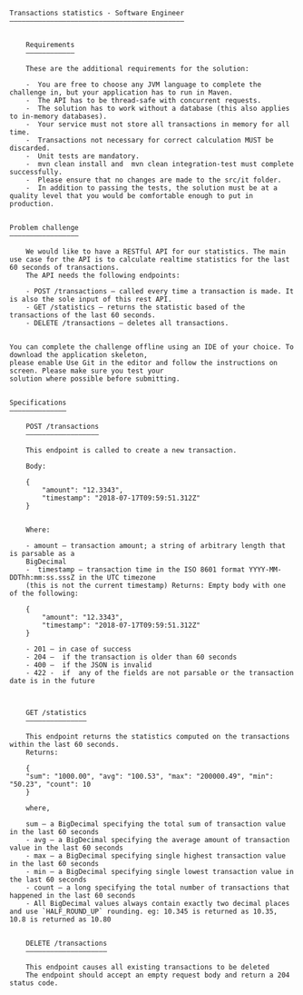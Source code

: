 



    Transactions statistics - Software Engineer
    ———————————————————————————————————————————


        Requirements
        ————————————

        These are the additional requirements for the solution:

        -  You are free to choose any JVM language to complete the challenge in, but your application has to run in Maven.
        -  The API has to be thread-safe with concurrent requests.
        -  The solution has to work without a database (this also applies to in-memory databases).
        -  Your service must not store all transactions in memory for all time.
        -  Transactions not necessary for correct calculation MUST be discarded.
        -  Unit tests are mandatory.
        -  mvn clean install and  mvn clean integration-test must complete successfully.
        -  Please ensure that no changes are made to the src/it folder.
        -  In addition to passing the tests, the solution must be at a quality level that you would be comfortable enough to put in production.


    Problem challenge
    —————————————————

        We would like to have a RESTful API for our statistics. The main use case for the API is to calculate realtime statistics for the last 60 seconds of transactions.
        The API needs the following endpoints:

        - POST /transactions – called every time a transaction is made. It is also the sole input of this rest API.
        - GET /statistics – returns the statistic based of the transactions of the last 60 seconds.
        - DELETE /transactions – deletes all transactions.


    You can complete the challenge offline using an IDE of your choice. To download the application skeleton,
    please enable Use Git in the editor and follow the instructions on screen. Please make sure you test your
    solution where possible before submitting.


    Specifications
    ——————————————

        POST /transactions
        ——————————————————

        This endpoint is called to create a new transaction.

        Body:

        {
            "amount": "12.3343",
            "timestamp": "2018-07-17T09:59:51.312Z"
        }


        Where:

        - amount – transaction amount; a string of arbitrary length that is parsable as a
        BigDecimal
        -  timestamp – transaction time in the ISO 8601 format YYYY-MM-DDThh:mm:ss.sssZ in the UTC timezone
        (this is not the current timestamp) Returns: Empty body with one of the following:

        {
            "amount": "12.3343",
            "timestamp": "2018-07-17T09:59:51.312Z"
        }

        - 201 – in case of success
        - 204 –  if the transaction is older than 60 seconds
        - 400 –  if the JSON is invalid
        - 422 -  if  any of the fields are not parsable or the transaction date is in the future



        GET /statistics
        ———————————————

        This endpoint returns the statistics computed on the transactions within the last 60 seconds.
        Returns:

        {
        "sum": "1000.00", "avg": "100.53", "max": "200000.49", "min": "50.23", "count": 10
        }

        where,

        sum – a BigDecimal specifying the total sum of transaction value in the last 60 seconds
        - avg – a BigDecimal specifying the average amount of transaction value in the last 60 seconds
        - max – a BigDecimal specifying single highest transaction value in the last 60 seconds
        - min – a BigDecimal specifying single lowest transaction value in the last 60 seconds
        - count – a long specifying the total number of transactions that happened in the last 60 seconds
        - All BigDecimal values always contain exactly two decimal places and use `HALF_ROUND_UP` rounding. eg: 10.345 is returned as 10.35, 10.8 is returned as 10.80


        DELETE /transactions
        ————————————————————

        This endpoint causes all existing transactions to be deleted
        The endpoint should accept an empty request body and return a 204 status code.










